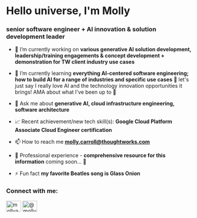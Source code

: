 <h1 align="left">Hello universe, I'm Molly</h1>
<h3 align="left">senior software engineer + AI innovation & solution development leader</h3>

- 🔭 I’m currently working on **various generative AI solution development, leadership/training engagements & concept development + demonstration for TW client industry use cases**

- 🌱 I’m currently learning **everything AI-centered software engineering; how to build AI for a range of industries and specific use cases**
    🤖 let's just say I really love AI and the technology innovation opportunities it brings! AMA about what I've been up to 💚

- 💬 Ask me about **generative AI, cloud infrastructure engineering, software architecture**

- 📈 Recent achievement/new tech skill(s): **Google Cloud Platform Associate Cloud Engineer certification**

- 📫 How to reach me **molly.carroll@thoughtworks.com**

- 📄 Professional experience - **comprehensive resource for this information** coming soon... 👀

- ⚡ Fun fact **my favorite Beatles song is Glass Onion**

<h3 align="left">Connect with me:</h3>
<p align="left">
<a href="https://linkedin.com/in/mollyacarroll" target="blank"><img align="center" src="https://raw.githubusercontent.com/rahuldkjain/github-profile-readme-generator/master/src/images/icons/Social/linked-in-alt.svg" alt="mollyacarroll" height="30" width="40" /></a>
<a href="https://medium.com/@mollycarroll" target="blank"><img align="center" src="https://raw.githubusercontent.com/rahuldkjain/github-profile-readme-generator/master/src/images/icons/Social/medium.svg" alt="@mollycarroll" height="30" width="40" /></a>
</p>
